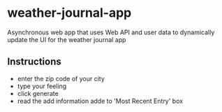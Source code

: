 # weather-journal-app
Asynchronous web app that uses Web API and user data to dynamically update the UI for the weather journal app 
## Instructions
- enter the zip code of your city
- type your feeling
- click generate
- read the add information adde to 'Most Recent Entry' box
